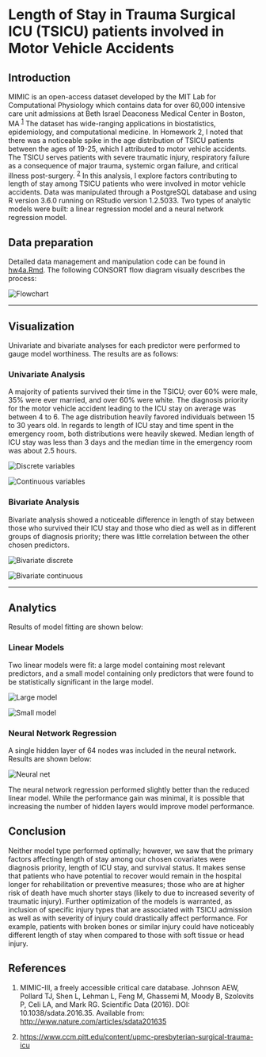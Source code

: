 # Length of Stay in Trauma Surgical ICU (TSICU) patients involved in Motor Vehicle Accidents

## Introduction

MIMIC is an open-access dataset developed by the MIT Lab for Computational Physiology which contains data for over 60,000 intensive care unit admissions at Beth Israel Deaconess Medical Center in Boston, MA <sup>[1](http://www.nature.com/articles/sdata201635)</sup> The dataset has wide-ranging applications in biostatistics, epidemiology, and computational medicine. In Homework 2, I noted that there was a noticeable spike in the age distribution of TSICU patients between the ages of 19-25, which I attributed to motor vehicle accidents. The TSICU serves patients with severe traumatic injury, respiratory failure as a consequence of major trauma, systemic organ failure, and critical illness post-surgery. <sup>[2](https://www.ccm.pitt.edu/content/upmc-presbyterian-surgical-trauma-icu)</sup>  In this analysis, I explore factors contributing to length of stay among TSICU patients who were involved in motor vehicle accidents. Data was manipulated through a PostgreSQL database and using R version 3.6.0 running on RStudio version 1.2.5033. Two types of analytic models were built: a linear regression model and a neural network regression model.

## Data preparation

Detailed data management and manipulation code can be found in [hw4a.Rmd](https://github.com/gd32/biostat-203b-2020-winter/blob/master/hw4/hw4a.Rmd). The following CONSORT flow diagram visually describes the process:

![Flowchart](https://github.com/gd32/biostat-203b-2020-winter/blob/develop/hw4/images/flowchart.png)

---

## Visualization

Univariate and bivariate analyses for each predictor were performed to gauge model worthiness. The results are as follows:

### Univariate Analysis

A majority of patients survived their time in the TSICU; over 60% were male, 35% were ever married, and over 60% were white. The diagnosis priority for the motor vehicle accident leading to the ICU stay on average was between 4 to 6. The age distribution heavily favored individuals between 15 to 30 years old. In regards to length of ICU stay and time spent in the emergency room, both distributions were heavily skewed. Median length of ICU stay was less than 3 days and the median time in the emergency room was about 2.5 hours.

![Discrete variables](https://github.com/gd32/biostat-203b-2020-winter/blob/develop/hw4/images/dvars.png)

![Continuous variables](https://github.com/gd32/biostat-203b-2020-winter/blob/develop/hw4/images/cvars.png)

### Bivariate Analysis

Bivariate analysis showed a noticeable difference in length of stay between those who survived their ICU stay and those who died as well as in different groups of diagnosis priority; there was little correlation between the other chosen predictors.

![Bivariate discrete](https://github.com/gd32/biostat-203b-2020-winter/blob/develop/hw4/images/bv_disc.png)

![Bivariate continuous](https://github.com/gd32/biostat-203b-2020-winter/blob/develop/hw4/images/bv_conts.png)

---

## Analytics

Results of model fitting are shown below:

### Linear Models

Two linear models were fit: a large model containing most relevant predictors, and a small model containing only predictors that were found to be statistically significant in the large model.

![Large model](https://github.com/gd32/biostat-203b-2020-winter/blob/master/hw4/images/lm_longer.png)

![Small model](https://github.com/gd32/biostat-203b-2020-winter/blob/master/hw4/images/lm_shorter.png)

### Neural Network Regression

A single hidden layer of 64 nodes was included in the neural network. Results are shown below:

![Neural net](https://github.com/gd32/biostat-203b-2020-winter/blob/develop/hw4/images/nnr.png)

The neural network regression performed slightly better than the reduced linear model. While the performance gain was minimal, it is possible that increasing the number of hidden layers would improve model performance.

## Conclusion

Neither model type performed optimally; however, we saw that the primary factors affecting length of stay among our chosen covariates were diagnosis priority, length of ICU stay, and survival status. It makes sense that patients who have potential to recover would remain in the hospital longer for rehabilitation or preventive measures; those who are at higher risk of death have much shorter stays (likely to due to increased severity of traumatic injury). Further optimization of the models is warranted, as inclusion of specific injury types that are associated with TSICU admission as well as with severity of injury could drastically affect performance. For example, patients with broken bones or similar injury could have noticeably different length of stay when compared to those with soft tissue or head injury.

## References

1. MIMIC-III, a freely accessible critical care database. Johnson AEW, Pollard TJ, Shen L, Lehman L, Feng M, Ghassemi M, Moody B, Szolovits P, Celi LA, and Mark RG. Scientific Data (2016). DOI: 10.1038/sdata.2016.35. Available from: http://www.nature.com/articles/sdata201635

2. https://www.ccm.pitt.edu/content/upmc-presbyterian-surgical-trauma-icu

